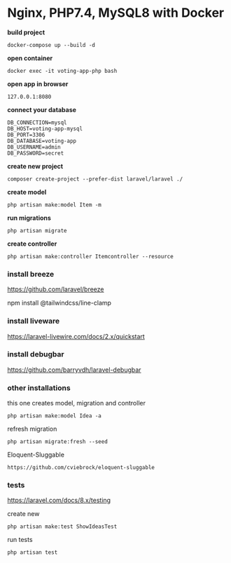 Nginx, PHP7.4, MySQL8 with Docker
===

**build project**
```
docker-compose up --build -d
```
**open container**
```
docker exec -it voting-app-php bash
```

**open app in browser**
```
127.0.0.1:8080
```

**connect your database**
```
DB_CONNECTION=mysql
DB_HOST=voting-app-mysql
DB_PORT=3306
DB_DATABASE=voting-app
DB_USERNAME=admin
DB_PASSWORD=secret
```

**create new project**
```
composer create-project --prefer-dist laravel/laravel ./
```

**create model**
```
php artisan make:model Item -m
```

**run migrations**
```
php artisan migrate
```

**create controller**
```
php artisan make:controller Itemcontroller --resource
```

### install breeze
https://github.com/laravel/breeze

npm install @tailwindcss/line-clamp

### install liveware
https://laravel-livewire.com/docs/2.x/quickstart

### install debugbar
https://github.com/barryvdh/laravel-debugbar

### other installations
this one creates model, migration and controller
```
php artisan make:model Idea -a
```

refresh migration
```
php artisan migrate:fresh --seed
```

Eloquent-Sluggable
```bigquery
https://github.com/cviebrock/eloquent-sluggable
```

### tests
https://laravel.com/docs/8.x/testing

create new
```
php artisan make:test ShowIdeasTest
```

run tests
```
php artisan test
```